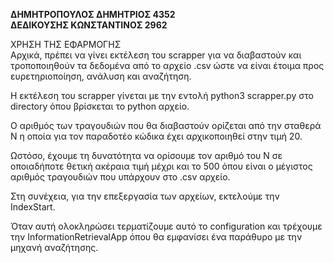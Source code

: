 **ΔΗΜΗΤΡΟΠΟΥΛΟΣ ΔΗΜΗΤΡΙΟΣ 4352** <br>
**ΔΕΔΙΚΟΥΣΗΣ ΚΩΝΣΤΑΝΤΙΝΟΣ 2962** <br>

ΧΡΗΣΗ ΤΗΣ ΕΦΑΡΜΟΓΗΣ <br>
Αρχικά, πρέπει να γίνει εκτέλεση του scrapper για να διαβαστούν και τροποποιηθούν τα δεδομένα από το αρχείο .csv ώστε να είναι έτοιμα προς ευρετηριοποίηση, ανάλυση και αναζήτηση.

H εκτέλεση του scrapper γίνεται με την εντολή python3 scrapper.py στο directory όπου βρίσκεται το python αρχείο.

Ο αριθμός των τραγουδιών που θα διαβαστούν ορίζεται από την σταθερά Ν η οποία για τον παραδοτέο κώδικα έχει αρχικοποιηθεί στην τιμή 20.

Ωστόσο, έχουμε τη δυνατότητα να ορίσουμε τον αριθμό του Ν σε οποιαδήποτε θετική ακέραια τιμή μέχρι και το 500 όπου είναι ο μέγιστος αριθμός τραγουδιών που υπάρχουν στο .csv αρχείο.

Στη συνέχεια, για την επεξεργασία των αρχείων, εκτελούμε την IndexStart.

Όταν αυτή ολοκληρώσει τερματίζουμε αυτό το configuration και τρέχουμε την InformationRetrievalApp όπου θα εμφανίσει ένα παράθυρο με την μηχανή αναζήτησης.
